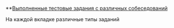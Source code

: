 **[Выполненные тестовые задания с различных собеседований](https://docs.google.com/spreadsheets/d/13SVT9VDrVNJ8EGsH5hmPh9l-XGiv6guVHD1rRU7h_WU/edit?gid=373590430#gid=373590430) 

На каждой вкладке различные типы заданий


